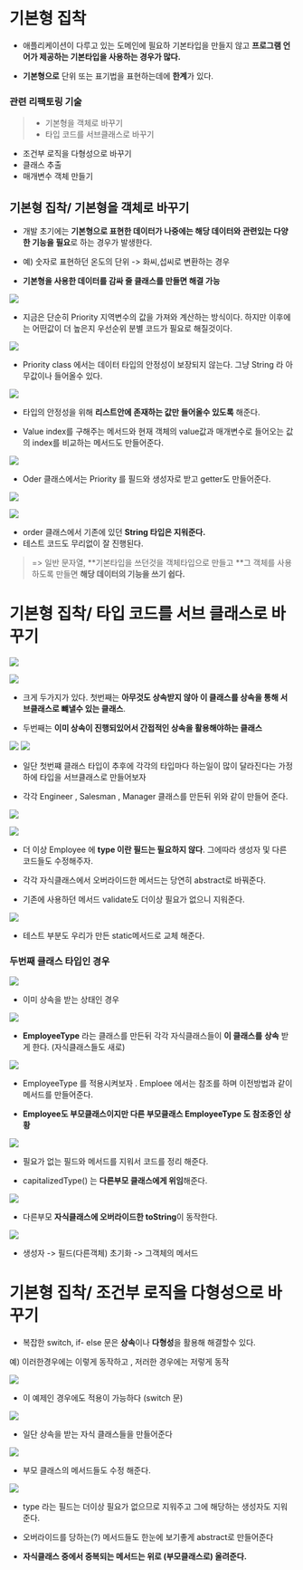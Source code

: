 # 기본형 집착

- 애플리케이션이 다루고 있는 도메인에 필요하 기본타입을 만들지 않고 **프로그램 언어가 제공하는 기본타입을 사용하는 경우가 많다.**

- **기본형으로** 단위 또는 표기법을 표현하는데에 **한계**가 있다.

### 관련 리팩토링 기술

> - 기본형을 객체로 바꾸기
> - 타입 코드를 서브클래스로 바꾸기
- 조건부 로직을 다형성으로 바꾸기
- 클래스 추출
- 매개변수 객체 만들기



## 기본형 집착/ 기본형을 객체로 바꾸기

- 개발 초기에는 **기본형으로 표현한 데이터가 나중에는 해당 데이터와 관련있는 다양한 기능을 필요**로 하는 경우가 발생한다.

- 예) 숫자로 표현하던 온도의 단위 -> 화씨,섭씨로 변환하는 경우

- **기본형을 사용한 데이터를 감싸 줄 클래스를 만들면 해결 가능**

![](https://velog.velcdn.com/images/wnsqud70/post/a3daf145-6c1e-4173-aaff-c5134d7cd801/image.png)

- 지금은 단순히 Priority 지역변수의 값을 가져와  계산하는 방식이다. 하지만 이후에는 어떤값이 더 높은지 우선순위 분별 코드가 필요로 해질것이다.

![](https://velog.velcdn.com/images/wnsqud70/post/9c4aa666-e63e-43f8-b123-461f2aec8815/image.png)

- Priority class 에서는 데이터 타입의 안정성이 보장되지 않는다. 그냥 String 라 아무값이나 들어올수 있다.

![](https://velog.velcdn.com/images/wnsqud70/post/cd6ab7fa-c52a-4087-952c-3516fee818b1/image.png)

- 타입의 안정성을 위해 **리스트안에 존재하는 값만 들어올수 있도록** 해준다.

- Value index를 구해주는 메서드와  현재 객체의 value값과 매개변수로 들어오는 값의 index를 비교하는 메서드도 만들어준다.

![](https://velog.velcdn.com/images/wnsqud70/post/47e538f7-4943-4fd3-b8e1-37436b25ee11/image.png)

- Oder 클래스에서는 Priority 를 필드와 생성자로 받고 getter도 만들어준다.  

![](https://velog.velcdn.com/images/wnsqud70/post/5787c5da-55f3-4139-b098-6df5046dc320/image.png)

![](https://velog.velcdn.com/images/wnsqud70/post/ef306017-53da-4e7a-8074-b21d67a57db1/image.png)

- order 클래스에서 기존에 있던 **String 타입은 지워준다.**
- 테스트 코드도 무리없이 잘 진행된다.


> => 일반 문자열, **기본타입을 쓰던것을 객체타입으로 만들고 **그 객체를 사용하도록 만들면 **해당 데이터의 기능을 쓰기 쉽다.**

# 기본형 집착/ 타입 코드를 서브 클래스로 바꾸기



![](https://velog.velcdn.com/images/wnsqud70/post/ddfe03a6-ad36-4a08-bd71-f0ab96e5bcd4/image.png)


![](https://velog.velcdn.com/images/wnsqud70/post/cb1ed8ca-6c46-4f1f-8f1f-b5e150c40415/image.png)


- 크게 두가지가 있다. 첫번째는 **아무것도 상속받지 않아 이 클래스를 상속을 통해 서브클래스로 뺴낼수 있는 클래스**.

- 두번째는 **이미 상속이 진행되있어서 간접적인 상속을 활용해야하는 클래스**

![](https://velog.velcdn.com/images/wnsqud70/post/fe12161c-913d-4c62-afc8-515e53f84d0e/image.png)
![](https://velog.velcdn.com/images/wnsqud70/post/5020f6dd-08fe-4dd1-bd71-489917948661/image.png)


- 일단 첫번쨰 클래스 타입이 추후에 각각의 타입마다 하는일이 많이 달라진다는 가정하에 타입을 서브클래스로 만들어보자

- 각각 Engineer , Salesman , Manager 클래스를 만든뒤 위와 같이 만들어 준다.


![](https://velog.velcdn.com/images/wnsqud70/post/0f0e46d6-3b3b-4828-833b-1678fe5212e1/image.png)

![](https://velog.velcdn.com/images/wnsqud70/post/33227006-c46d-4eb9-8386-110b984a68b1/image.png)

- 더 이상 Employee 에 **type 이란 필드는 필요하지 않다**. 그에따라 생성자 및 다른 코드들도 수정해주자.

- 각각 자식클래스에서 오버라이드한 메서드는 당연히 abstract로 바꿔준다.

- 기존에 사용하던 메서드 validate도 더이상 필요가 없으니 지워준다.

![](https://velog.velcdn.com/images/wnsqud70/post/448942ae-f18e-4a9e-8a0e-dbde05b0f8be/image.png)


- 테스트 부분도 우리가 만든 static메서드로 교체 해준다.

### 두번째 클래스 타입인 경우

![](https://velog.velcdn.com/images/wnsqud70/post/4e7f91bc-f442-4e20-becf-3322424ad157/image.png)

- 이미 상속을 받는 상태인 경우


![](https://velog.velcdn.com/images/wnsqud70/post/38893552-faa5-475c-9d37-c5301f57136f/image.png)

- **EmployeeType** 라는 클래스를 만든뒤 각각 자식클래스들이 **이 클래스를** **상속** 받게 한다. (자식클래스들도 새로)

![](https://velog.velcdn.com/images/wnsqud70/post/fd5f471b-0dc1-4152-85ae-f3bc9091f648/image.png)



- EmployeeType 를 적용시켜보자 . Emploee 에서는 참조를 하며 이전방법과 같이 메서드를 만들어준다.

- **Employee도 부모클래스이지만 다른 부모클래스 EmployeeType 도 참조중인 상황**


![](https://velog.velcdn.com/images/wnsqud70/post/4f34147b-6cf3-4b51-b147-fa3653426109/image.png)

- 필요가 없는 필드와 메서드를 지워서 코드를 정리 해준다.

- capitalizedType() 는 **다른부모 클래스에게 위임**해준다.

![](https://velog.velcdn.com/images/wnsqud70/post/912f2e2b-5274-4e79-a3ce-5066b8627a07/image.png)

- 다른부모 **자식클래스에 오버라이드한 toString**이 동작한다.

![](https://velog.velcdn.com/images/wnsqud70/post/94aa9fbc-86a3-4d8f-8d6a-a8785ed248c1/image.png)

- 생성자 -> 필드(다른객체) 초기화 -> 그객체의 메서드

# 기본형 집착/ 조건부 로직을 다형성으로 바꾸기

- 복잡한 switch, if- else 문은 **상속**이나 **다형성**을 활용해 해결할수 있다.

예) 이러한경우에는 이렇게 동작하고 , 저러한 경우에는 저렇게 동작

![](https://velog.velcdn.com/images/wnsqud70/post/d82f1435-b62c-4e8a-bd5d-75bf7a3f3335/image.png)

- 이 예제인 경우에도 적용이 가능하다 (switch 문)

![](https://velog.velcdn.com/images/wnsqud70/post/e9c75c84-126a-450f-a56e-067a2c9bf6a4/image.png)


- 일단 상속을 받는 자식 클래스들을 만들어준다

![](https://velog.velcdn.com/images/wnsqud70/post/8cbda2c3-5d56-490a-bef5-9c79a658cee2/image.png)

- 부모 클래스의 메서드들도 수정 해준다.


![](https://velog.velcdn.com/images/wnsqud70/post/2968d8f8-f7aa-4be8-a8c0-993cf75d63fc/image.png)


- type 라는 필드는 더이상 필요가 없으므로 지워주고 그에 해당하는 생성자도 지워준다.

- 오버라이드를 당하는(?) 메서드들도 한눈에 보기좋게 abstract로 만들어준다

- **자식클래스 중에서 중복되는 메서드는 위로 (부모클래스로) 올려준다.**
